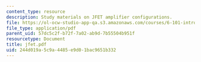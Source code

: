 ```yaml
---
content_type: resource
description: Study materials on JFET amplifier configurations.
file: https://ol-ocw-studio-app-qa.s3.amazonaws.com/courses/6-101-introductory-analog-electronics-laboratory-spring-2007/244d019a5c9a4485e9d01bac9651b332_jfet.pdf
file_type: application/pdf
parent_uid: 57dc5c2f-b72f-7a02-ab9d-7b55504b951f
resourcetype: Document
title: jfet.pdf
uid: 244d019a-5c9a-4485-e9d0-1bac9651b332
---
```

